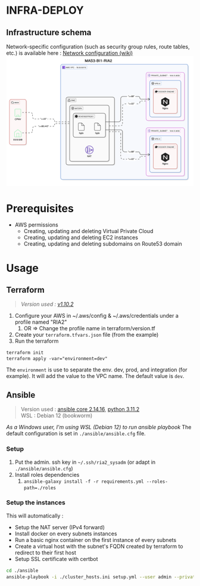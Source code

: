 # INFRA-DEPLOY

## Infrastructure schema
Network-specific configuration (such as security group rules, route tables, etc.) is available here : [Network configuration (wiki)](https://github.com/CPNV-ES-BI1-RIA2-ETL-INTERNAL-SOURCE/INFRA-DEPLOY-ELT/wiki/Network-configuration)
![infra_v0.1](assets/infra.svg)
# Prerequisites
- AWS permissions
	- Creating, updating and deleting Virtual Private Cloud
	- Creating, updating and deleting EC2 instances
	- Creating, updating and deleting subdomains on Route53 domain
# Usage
## Terraform
>*Version used : [v1.10.2](https://releases.hashicorp.com/terraform/1.10.2/)*

1. Configure your AWS in ~/.aws/config & ~/.aws/credentials under a profile named "RIA2"
	1. OR => Change the profile name in terraform/version.tf
2. Create your `terraform.tfvars.json` file (from the example)
3. Run the terraform
```
terraform init
terraform apply -var="environment=dev"
```
The `environment` is use to separate the env. dev, prod, and integration (for example). It will add the value to the VPC name. The default value is `dev`.
## Ansible
> Version used : [ansible core 2.14.16](https://docs.ansible.com/ansible/latest/roadmap/ROADMAP_2_14.html), [python 3.11.2](https://www.python.org/downloads/release/python-3112/) <br>
> WSL : Debian 12 (bookworm)

*As a Windows user, I'm using WSL (Debian 12) to run ansible playbook*
The default configuration is set in `./ansible/ansible.cfg` file.
### Setup
1. Put the admin. ssh key in `~/.ssh/ria2_sysadm` (or adapt in `./ansible/ansible.cfg`)
2. Install roles dependencies
	1. `ansible-galaxy install -f -r requirements.yml --roles-path=./roles`
### Setup the instances
This will automatically :
- Setup the NAT server (IPv4 forward)
- Install docker on every subnets instances
- Run a basic nginx container on the first instance of every subnets
- Create a virtual host with the subnet's FQDN created by terraform to redirect to their first host
- Setup SSL certificate with certbot

```bash
cd ./ansible
ansible-playbook -i ./cluster_hosts.ini setup.yml --user admin --private-key ~/.ssh/ria2_sysadm
```

